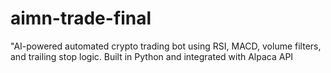 # aimn-trade-final
"AI-powered automated crypto trading bot using RSI, MACD, volume filters, and trailing stop logic. Built in Python and integrated with Alpaca API
